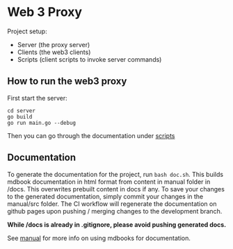 # Web 3 Proxy

Project setup:

- Server (the proxy server)
- Clients (the web3 clients)
- Scripts (client scripts to invoke server commands)

## How to run the web3 proxy

First start the server:
```
cd server
go build
go run main.go --debug
```

Then you can go through the documentation under [scripts](scripts/)


## Documentation

To generate the documentation for the project, run `bash doc.sh`. This builds mdbook documentation in html format from content in manual folder in /docs. This overwrites prebuilt content in docs if any. To save your changes to the generated documentation, simply commit your changes in the manual/src folder. The CI workflow will regenerate the documentation on github pages upon pushing / merging changes to the development branch.

**While /docs is already in .gitignore, please avoid pushing generated docs.**

See [manual](/manual/readmd.md) for more info on using mdbooks for documentation.
